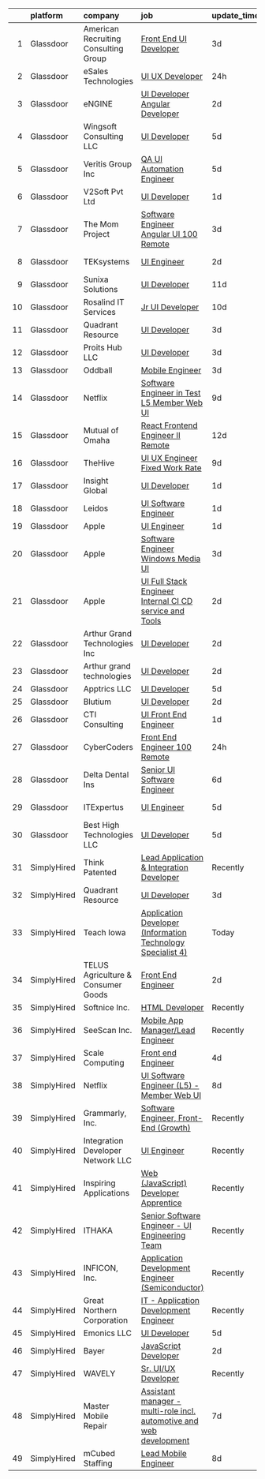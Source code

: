 

|    | platform    | company                                | job                                                                                                                                                                                                                                                                                                                                                                                                                                                                                                                                                                                                                                                                                                                                                                                                                                                                                                                                                                                                                                                                                                                                                                                                                                                                                                                                                                                                                           | update_time   | location          |
|---:|:------------|:---------------------------------------|:------------------------------------------------------------------------------------------------------------------------------------------------------------------------------------------------------------------------------------------------------------------------------------------------------------------------------------------------------------------------------------------------------------------------------------------------------------------------------------------------------------------------------------------------------------------------------------------------------------------------------------------------------------------------------------------------------------------------------------------------------------------------------------------------------------------------------------------------------------------------------------------------------------------------------------------------------------------------------------------------------------------------------------------------------------------------------------------------------------------------------------------------------------------------------------------------------------------------------------------------------------------------------------------------------------------------------------------------------------------------------------------------------------------------------|:--------------|:------------------|
|  1 | Glassdoor   | American Recruiting   Consulting Group | [Front End UI Developer](https://www.glassdoor.com/partner/jobListing.htm?pos=121&ao=1136043&s=58&guid=0000018397849231a61ee0e3b2520a69&src=GD_JOB_AD&t=SR&vt=w&ea=1&cs=1_641825b0&cb=1664694391706&jobListingId=1008169323320&jrtk=3-0-1gebo94ii2jq4001-1gebo94j0i3bk800-bf6398df2ca33512-)                                                                                                                                                                                                                                                                                                                                                                                                                                                                                                                                                                                                                                                                                                                                                                                                                                                                                                                                                                                                                                                                                                                                  | 3d            | Remote            |
|  2 | Glassdoor   | eSales Technologies                    | [UI   UX Developer](https://www.glassdoor.com/partner/jobListing.htm?pos=122&ao=1136043&s=58&guid=0000018397849231a61ee0e3b2520a69&src=GD_JOB_AD&t=SR&vt=w&cs=1_fee72d24&cb=1664694391706&jobListingId=1008176793718&jrtk=3-0-1gebo94ii2jq4001-1gebo94j0i3bk800-0fa28e036f380df4-)                                                                                                                                                                                                                                                                                                                                                                                                                                                                                                                                                                                                                                                                                                                                                                                                                                                                                                                                                                                                                                                                                                                                            | 24h           | West Babylon, NY  |
|  3 | Glassdoor   | eNGINE                                 | [UI Developer  Angular Developer](https://www.glassdoor.com/partner/jobListing.htm?pos=112&ao=1110586&s=58&guid=0000018397849231a61ee0e3b2520a69&src=GD_JOB_AD&t=SR&vt=w&ea=1&cs=1_3d7f67d3&cb=1664694391706&jobListingId=1008170737644&cpc=9908D8D4413DBB8A&jrtk=3-0-1gebo94ii2jq4001-1gebo94j0i3bk800-39f3d2d07b3fbf38--6NYlbfkN0CM72iPWblhTK_jhJfJxLWIuoC99VqbpyV49Itn1AUN08erutfB9QumlVijyDsesNBoXM5X9LxhpGXRLhSirXr2U75KXvyji62_jQSjencDHZvjlcrZ2lQadntmWul7AUAQPv2x5zcqdIdsoe-dM3Y6oyFBn600VWYPOT8GGorxdA5m22c5Dklgl3k_efxoCXrGmMljJf5f1DBOSqwNKbZtcO7qkt8XipcwtXrWgcRtj-rYKsEi6qFgufaYCHdn0tm7e4SiyWX_iWTTceqXEvkB4jfoBxJP_LqYTRWMCQ4314XYKU1YU9eth9aqdSNWcBpfES8WhMkGsxf3w3wndUHR-qx9118XShX-uM-EqU9xbzG4RKX0J5wjMTtDXFyQa2xgcFypJ-8W__DQs9o4HuYol7C6lKyiPWq7l4lFNPIUXGLfVVDfs1Jueq5sBF8Ind2OHEPQrnSYHygqqr5biSlIToX0KZxJ97yh7mMRLeBJNRlEpdpbiqfJY2Qj7fPIFbldwm0slC-FOw4USwz2iMpZquyl0RchZZY%3D)                                                                                                                                                                                                                                                                                                                                                                                                                                                                                                                      | 2d            | Remote            |
|  4 | Glassdoor   | Wingsoft Consulting LLC                | [UI Developer](https://www.glassdoor.com/partner/jobListing.htm?pos=123&ao=1136043&s=58&guid=0000018397849231a61ee0e3b2520a69&src=GD_JOB_AD&t=SR&vt=w&ea=1&cs=1_d55e8002&cb=1664694391706&jobListingId=1008162819066&jrtk=3-0-1gebo94ii2jq4001-1gebo94j0i3bk800-7378c4314f7197b7-)                                                                                                                                                                                                                                                                                                                                                                                                                                                                                                                                                                                                                                                                                                                                                                                                                                                                                                                                                                                                                                                                                                                                            | 5d            | New York, NY      |
|  5 | Glassdoor   | Veritis Group Inc                      | [QA UI Automation Engineer](https://www.glassdoor.com/partner/jobListing.htm?pos=124&ao=1136043&s=58&guid=0000018397849231a61ee0e3b2520a69&src=GD_JOB_AD&t=SR&vt=w&ea=1&cs=1_513745e9&cb=1664694391706&jobListingId=1008163388734&jrtk=3-0-1gebo94ii2jq4001-1gebo94j0i3bk800-363143d471286795-)                                                                                                                                                                                                                                                                                                                                                                                                                                                                                                                                                                                                                                                                                                                                                                                                                                                                                                                                                                                                                                                                                                                               | 5d            | Plano, TX         |
|  6 | Glassdoor   | V2Soft Pvt Ltd                         | [UI Developer](https://www.glassdoor.com/partner/jobListing.htm?pos=120&ao=1136043&s=58&guid=0000018397849231a61ee0e3b2520a69&src=GD_JOB_AD&t=SR&vt=w&ea=1&cs=1_66b7ab8c&cb=1664694391706&jobListingId=1008174979356&jrtk=3-0-1gebo94ii2jq4001-1gebo94j0i3bk800-e2c896d1afe02bb0-)                                                                                                                                                                                                                                                                                                                                                                                                                                                                                                                                                                                                                                                                                                                                                                                                                                                                                                                                                                                                                                                                                                                                            | 1d            | Remote            |
|  7 | Glassdoor   | The Mom Project                        | [Software Engineer  Angular UI  100  Remote ](https://www.glassdoor.com/partner/jobListing.htm?pos=110&ao=1110586&s=58&guid=0000018397849231a61ee0e3b2520a69&src=GD_JOB_AD&t=SR&vt=w&cs=1_aca53521&cb=1664694391705&jobListingId=1008169353649&cpc=32EE424DE2B657EB&jrtk=3-0-1gebo94ii2jq4001-1gebo94j0i3bk800-0977050ecbdbe119--6NYlbfkN0BDp_epf89aHDQhKpPegNJQ_ldQpEFZQsM9OcONMGxWx6pU56EKHF58QjVdAUvn2gV6udXqKfc3a-kK6EW-F-F0peF1G6vLDmP6fcOTimPBH_A0PfaNGI1ZJczNWr9EYulEOEgwfSXWBDR4E0TNanHWPpiapDG2bfCBugdURt8LwY8rIIp5vYlkrUgiCi7FkAGdOsQbUVSquefF3viFGcHZAa4WkfZDSDu8nvUunQxeLjbPoEhoDIGhB_Tj3pVb46NbLZC0pGRCj09X4DwLkm2SpBj9BahKJ-kFXSvtqQOHm0Hp6H2kEu86Nb1kNd7epal7fyuc4pH6Yi6A3gFYNug1YlA1EYVlLAYHBMi_spCK4h8onDBmKpF4VrPLRS0cpQrRoiIAYWnafGoeCbYXLrmvJ2jlXD12a3IXUP6Xvrcb5ru0JgHIQo3mJDudTwlAB5CCHtfh3KYNGHoPGw6B8KLUbBTDnsFiL1aQuFMABGjHrZmlCNJoiUgkwjn-PjipAnqUXOrenBLv3vII76Iz1RGorFPlvt1dUnlQKlOMHbJCtUjH6TI9nLIwZnXweUUs20NDfZVdIXzN_g%3D%3D)                                                                                                                                                                                                                                                                                                                                                                                                                                                                 | 3d            | Remote            |
|  8 | Glassdoor   | TEKsystems                             | [UI Engineer](https://www.glassdoor.com/partner/jobListing.htm?pos=108&ao=1110586&s=58&guid=0000018397849231a61ee0e3b2520a69&src=GD_JOB_AD&t=SR&vt=w&cs=1_103c48f7&cb=1664694391705&jobListingId=1008172766060&cpc=7F6F94E2229B3AB5&jrtk=3-0-1gebo94ii2jq4001-1gebo94j0i3bk800-cc74000f1d381b62--6NYlbfkN0AuKz8EBO1xHDEL7V2YF9xF3dC_I9B9i-Zw2Jh8clPMK3KTieKealHQySFBD4L6FvMt4hGeVJ7Y60E1KJueiV9MCT8xWVVgyS5jSVkWu8y5ZoD9261HRoDsJ6vW_GYWY2EIExEKXVCymQMod6dsQPf2U3PgWDhAntZxxRArRJ-LMLZwnDG6aDAr5hh67WMyxukHv42oRbgPdh_XZRbCkTXmnvQfBjsIAVQrEB6uM5Ve70MMzwQXQrFwPtmKp5L_A9IgHu-tpdVi4crchsreB_juIctytHa9rDnawuGsd2UIsQQGQQEGfDQgoZXYLO6GOyd2mM2qG3SkbhJJisjfRyjXQQZ9u9KLvti7kebne94CC3cblcdA9sujCLNad0RngVWBmij23uxhNeaxwVBk-hQkopk3hc4IFUsp7XTvaqNNTdhBuGRDi0jQg6BMlfXgJ2tHdhmUUkcVi2DsF7E-cNvn8DJFHpExQ7muMJkQOtqzZ3_p08CdH9n3qfR6EQzh2Qj6pSvkFdvkKq5uoqfP6N1ibKvgw71UF1wfi83NU91OZLtuMw9i-2wRF_LuIcj-Yp8MLNvrsOh4YBm9PQoRscyz0JVVaj8-1UMFPKD2r7pYCEmiqRgnB1L0HlKoKQbeHp6DyItc3CCUBhjQFnLug6aTt5r-UVN0pxaIdYH2GaLmqmRpjh79XTwbVTm86bAteRVyzAS6FMr6pQoytj09gK356N3DdFVjXBLGIOZzbWtijcH8HSebwut_FNtNT_0znO22iMmVy_HOwRbhz-AI2X_ROLW_TDS7OUwyt7o2btYVoqOEbTj94aa04ivJ85X9C6iZffcVIuvPwJp3vHCM4jEKP80-PaVsNuUXYAmB46Llyzo_Q1R7lPw9YztK8c90Tg_bA3YuLTN8JRGEiLLJE3W1WOfMd9EOC0nvuL91fGx1-vSAirNIs0af)                                                                                                                             | 2d            | New York, NY      |
|  9 | Glassdoor   | Sunixa Solutions                       | [UI Developer](https://www.glassdoor.com/partner/jobListing.htm?pos=116&ao=1136043&s=58&guid=0000018397849231a61ee0e3b2520a69&src=GD_JOB_AD&t=SR&vt=w&ea=1&cs=1_a52b4b5d&cb=1664694391706&jobListingId=1008151517508&jrtk=3-0-1gebo94ii2jq4001-1gebo94j0i3bk800-1be69a345728f09d-)                                                                                                                                                                                                                                                                                                                                                                                                                                                                                                                                                                                                                                                                                                                                                                                                                                                                                                                                                                                                                                                                                                                                            | 11d           | Remote            |
| 10 | Glassdoor   | Rosalind IT Services                   | [Jr  UI Developer](https://www.glassdoor.com/partner/jobListing.htm?pos=130&ao=1136043&s=58&guid=0000018397849231a61ee0e3b2520a69&src=GD_JOB_AD&t=SR&vt=w&ea=1&cs=1_17ba9e70&cb=1664694391707&jobListingId=1008154123059&jrtk=3-0-1gebo94ii2jq4001-1gebo94j0i3bk800-2a16526e4c47eff6-)                                                                                                                                                                                                                                                                                                                                                                                                                                                                                                                                                                                                                                                                                                                                                                                                                                                                                                                                                                                                                                                                                                                                        | 10d           | Remote            |
| 11 | Glassdoor   | Quadrant Resource                      | [UI Developer](https://www.glassdoor.com/partner/jobListing.htm?pos=117&ao=1136043&s=58&guid=0000018397849231a61ee0e3b2520a69&src=GD_JOB_AD&t=SR&vt=w&ea=1&cs=1_c198970c&cb=1664694391706&jobListingId=1008169168934&jrtk=3-0-1gebo94ii2jq4001-1gebo94j0i3bk800-4d5c08770ceac83f-)                                                                                                                                                                                                                                                                                                                                                                                                                                                                                                                                                                                                                                                                                                                                                                                                                                                                                                                                                                                                                                                                                                                                            | 3d            | Remote            |
| 12 | Glassdoor   | Proits Hub LLC                         | [UI Developer](https://www.glassdoor.com/partner/jobListing.htm?pos=115&ao=1136043&s=58&guid=0000018397849231a61ee0e3b2520a69&src=GD_JOB_AD&t=SR&vt=w&ea=1&cs=1_c5e08097&cb=1664694391706&jobListingId=1008168159072&jrtk=3-0-1gebo94ii2jq4001-1gebo94j0i3bk800-603dcaa70f725285-)                                                                                                                                                                                                                                                                                                                                                                                                                                                                                                                                                                                                                                                                                                                                                                                                                                                                                                                                                                                                                                                                                                                                            | 3d            | Mountain View, CA |
| 13 | Glassdoor   | Oddball                                | [Mobile Engineer](https://www.glassdoor.com/partner/jobListing.htm?pos=105&ao=1110586&s=58&guid=0000018397849231a61ee0e3b2520a69&src=GD_JOB_AD&t=SR&vt=w&ea=1&cs=1_f1507327&cb=1664694391705&jobListingId=1008168153081&cpc=9C2286EA3771AAF6&jrtk=3-0-1gebo94ii2jq4001-1gebo94j0i3bk800-9368cb849b4266aa--6NYlbfkN0DziAWqLD5XV9TlwCv7ToMcEMGvo4Y0raIGKY7Wg0KrL5qGtxoEqYbQJxuni4noiR_cR8eRQRhJ60dIKjeKsUolwpK3QA98VqFKG2efeTT1ms4RFZ7Vb4pUBG-aUaMVT2N4hqUmpnSi-Ui16C7LirFEQlCCOH9BFlm9UctSIkq_f4c8O4Rvge5Cs5PVipdldQsYpmg8uQd_-ybQVfh81H9cck8dWU3DsBEv7mnZ0mF-1i__vT4lVN-1l0K5zFKHRLA4rFUSrUI7AaPacRo64K7b8RnKrYRrGp3lsMefK4OQBYAaVcf8mtjxHK63YjB6CaxAUI_HNVNA5kBJsTx1FluGs5sza3CIp3xY5KiVCrcwrbfp4GuNrVxtgr3LJNJDeBEyueWnFlFkfFhfB_LWeyMgN0jZnMbzGThhCIiqbi_p6h_ykw-nNFdamNq27eMq4JmY9yCp7JJTDMNFy39UhFWzVDbpITHWt-1xW1IimqU8tlEMFEQxc8qazjrcuii2JM8%3D)                                                                                                                                                                                                                                                                                                                                                                                                                                                                                                                                                                      | 3d            | Remote            |
| 14 | Glassdoor   | Netflix                                | [Software Engineer in Test  L5    Member Web UI](https://www.glassdoor.com/partner/jobListing.htm?pos=119&ao=1136043&s=58&guid=0000018397849231a61ee0e3b2520a69&src=GD_JOB_AD&t=SR&vt=w&cs=1_59d26284&cb=1664694391706&jobListingId=1008156451855&jrtk=3-0-1gebo94ii2jq4001-1gebo94j0i3bk800-927012fd68d173cb-)                                                                                                                                                                                                                                                                                                                                                                                                                                                                                                                                                                                                                                                                                                                                                                                                                                                                                                                                                                                                                                                                                                               | 9d            | Los Gatos, CA     |
| 15 | Glassdoor   | Mutual of Omaha                        | [React Frontend Engineer II   Remote](https://www.glassdoor.com/partner/jobListing.htm?pos=107&ao=1110586&s=58&guid=0000018397849231a61ee0e3b2520a69&src=GD_JOB_AD&t=SR&vt=w&cs=1_b915a223&cb=1664694391705&jobListingId=1008149269440&cpc=F41FEAB56D215062&jrtk=3-0-1gebo94ii2jq4001-1gebo94j0i3bk800-b7a42c823d67b9cb--6NYlbfkN0AKY9t8q7VgAheoAs7efbXyhExMUVS6P88HBLabZoQOT6odWudF8K1nswEbB-u_gfjFFV8n7oot-o9a303JeocnPtINEZm6uL52t5GhvEJhdaAMm6FpF5H9MSfcmuXXBGHHbFUJDIiELhJvK5m30MLIoPafmtYyQ4UtV4_jxj8aSAoCteelZ269p_1uZ5ospu-VXxhGsj3kw2_eQhszgCAzsyipNLp_h1GokPrUGDPScDJCbXZjEKj92heaM8b9uEVyQJuZy57G_uw2NWrPQTnFasWBfLR2xuZkPSom3gZRm8DM7XLIm_xX2vHn7WGRx81e25IdarjNEHckuxzHqBAqs4NmHP-l0llqT0O60_iVK4h783iQ6nNkx2y_H3DEITwmJHcfE7ovEFlWIjliQaZAqSAPe9t-zYA4r44AY8pUZuoxM7m_bsTaFsKUnNmhv4ykHHyciKjYOgG6CQwZWNor7rnKE_r4xXQvXhW0jF8kZQWSGdLQxo7o3I1jqY0qCaFoahpqbQCSqVz3fSnl1pJNJcG_Ph50rgA%3D)                                                                                                                                                                                                                                                                                                                                                                                                                                                                                                                       | 12d           | Remote            |
| 16 | Glassdoor   | TheHive                                | [UI UX Engineer  Fixed Work Rate ](https://www.glassdoor.com/partner/jobListing.htm?pos=129&ao=1136043&s=58&guid=0000018397849231a61ee0e3b2520a69&src=GD_JOB_AD&t=SR&vt=w&ea=1&cs=1_06f4a725&cb=1664694391707&jobListingId=1008157026979&jrtk=3-0-1gebo94ii2jq4001-1gebo94j0i3bk800-7ddcfa2c749a6d0a-)                                                                                                                                                                                                                                                                                                                                                                                                                                                                                                                                                                                                                                                                                                                                                                                                                                                                                                                                                                                                                                                                                                                        | 9d            | Lake Forest, CA   |
| 17 | Glassdoor   | Insight Global                         | [UI Developer](https://www.glassdoor.com/partner/jobListing.htm?pos=109&ao=1110586&s=58&guid=0000018397849231a61ee0e3b2520a69&src=GD_JOB_AD&t=SR&vt=w&ea=1&cs=1_61c5430b&cb=1664694391705&jobListingId=1008175315927&cpc=B101C867B3EF2D75&jrtk=3-0-1gebo94ii2jq4001-1gebo94j0i3bk800-d4a470e38cdc6785--6NYlbfkN0BKkHZu3wF05EeDimN_p6sYpKCMArvwa95YdH7UpkaBCuXZAtggzO9lGKJZ-EjBDGFy-vvczAyxI68onOQ5gMliOkDuMRNmTb8PDkOepoUXsXQBV9q9OVy47ro6_0AriJKZFIxxkaQceT1vGdCQyr7HtB2M7aPEUJeMFq6906uaLhLI1rRsVhf-Lez4xwMZWzkzymNnTnP2_05tnQm1S5PeavSRi3GOWlCKs-DG41BYEPa6TWxMYJpsOTiuHYPg4HhTETXcfR9Iw4vsbuUTno55Nq8uRxG4p8Jvv6MLvl5YoZdlYtnYDcxym_rQLYfvhWU0eQKvVLPUt6Mf8wuIZ8c5ZTM6mzmo8GhXmJPU9SxD0283_q1zzTeOuZ6dH6VOMKGDPvgofEeomvan1dSa_DXjJ80KwskcdVlZerVM4fdc3Lqht7vl895-X03WmdBb-KeY7s8xkjQVRK27PV1jvnTEyN5PIZsj9aQrzhgR7vtL4r78pfQxNYawXAvTQKQs7YNXPQ38QmzxOg%3D%3D)                                                                                                                                                                                                                                                                                                                                                                                                                                                                                                                                                           | 1d            | Remote            |
| 18 | Glassdoor   | Leidos                                 | [UI Software Engineer](https://www.glassdoor.com/partner/jobListing.htm?pos=106&ao=1110586&s=58&guid=0000018397849231a61ee0e3b2520a69&src=GD_JOB_AD&t=SR&vt=w&cs=1_9f9f5882&cb=1664694391705&jobListingId=1008174940690&cpc=8D52E76475A7E842&jrtk=3-0-1gebo94ii2jq4001-1gebo94j0i3bk800-87ef00f2ad42d4cb--6NYlbfkN0CZUO70VSdYKA8PR3jfrSh5ljhqJhfDt0PzQCMubt8cRihWbmqO_-Ccw6DGinMZCyL-q_MKRV6RpvXRPHfIP7W3Cluv8vGXohBic8OztXb37dzBkDkbbwBImvCuhceIguoe0br3YMhhT39Y911YlJHitGByarkCwcR0mvKS4K9DpFxndMmb4XliUJLSQG9avkUCx3dwjL6WNXJIiD_MyzKPH3UMjgPFTsUy4hBW0zj9_5rELow4_kVxeiAd830vdpaiClRX91ruFcqPqrxO6JDSyT2z3HPCJnmOA2D-AEAwwH6K_tiNv-Q8ZIkYiUNbl9avfYVeSXdJfHdpQJD7xF9-A97HEq6-n225Bl34E21akpWEzG5yU1pTIXbm8qW5z6Na5d7kNJqAk8qNz40hy-BDXzHa6AGqIxUr7DzETN32uZPLtxtXFb0PodwoEJC40pjo8yho0JHQNl-yv6NAxfkR5U7rCRjhzJmxub3MudPpF-WQ5aZZwi8E0w_dyvn_TAg0m2BQF9ekpQXlRogpm5mL5j7ObEzB0NE6FBhBVsvynK2X7Gh99IKRM-B8xysHbgRIoLQt2l1WNxGt3aeevTlai_3zg8EWxuGxz2OsOjPc3KlaMqlGyOx_b-istyJC9xk%3D)                                                                                                                                                                                                                                                                                                                                                                                                                                      | 1d            | Columbia, MD      |
| 19 | Glassdoor   | Apple                                  | [UI Engineer](https://www.glassdoor.com/partner/jobListing.htm?pos=101&ao=1110586&s=58&guid=0000018397849231a61ee0e3b2520a69&src=GD_JOB_AD&t=SR&vt=w&cs=1_36153dfa&cb=1664694391704&jobListingId=1008173222219&cpc=FB7E4A1762AE5BEC&jrtk=3-0-1gebo94ii2jq4001-1gebo94j0i3bk800-2d5ee5ca838f781c--6NYlbfkN0BvKrLyj5gPmtZO9T8euul8TCxuuKNOtzRJOomxnwSEodTz2Bc-sPZlADHp0xxmf8UjBxUg2sNoiA8RqAzRu46CcOJ1pegAFRYjLTilsU_u_QE_DSAayxehcq_mgUaK9l4JhONR1X9Tc9lKiqu8yHMw1aD8flRLgm72EmvMc1t8MmwiWGBKthh3QlFBfm0jnE4JvHRF_I3miIG63hjVE93kdxZJHgSFyYZttOAtg2tpRlSkPq0qS-txTWwmWG3g0p_zfStBBY77JI3gKrJZwCwWQOzpQZ6LcVQqubuNw8xJz6Kh5GaGkBKsWmWSdI5_3Hb3TCGH3Y-uWXaYIt1M_AYVwO8JeEnh9JykXytCYbYkvF1wxcL8-CypcTuurTYeCvMcAaw3XFoYgvQ_vMcNXytX-Tzit2UF5MgDWOAKrndLO8qSvmVyjSjlmkMSIiisGco6OXdooRNsx8zSaJHVHJraIWhssx238yLHnJV5LfNIAaXUbAn1xSppZexmp5f5G21YSu1v41alI7HC1zWY6FnJdCqUiK57zYatYn7P4Sd_RhGUukJnoOKcqUCqhVP1ujvY_KHJXoZfHYXJppLdazzC_AZvZatpLtnPufEbbTDkLVF3lXcvpkv8gxImDINh-Hx-NIRjPxxcTSw52eVIbdo3ThZnCA849kFx8P4HEjyPbxc6wMV_pF7fJwqXDmYYcoKcoM1T1mfN5UucHJcEknR4sKThO6lDexc6bFiqQN5OrBAcQKbOMPOCPz5OrlqwQ400owXKBOK9EYCkjaN0kFYcmb5__HIpOX_M1ZFfD5UGSov_YNfowEaw-b7WOljBzWeuXmwvo9YCfyRMTpYs7l9tA2JDVy4c_zP_q-Q0YOSHQaevsK1V-O1YeYN0qAlZICGdnP3prvgMHG0whxOHXuYpM5JaN07N1IVHXHu0DnyS3X9_tIKudpRXBhlGQ1FGbKIM0QQbgDDC7Q%3D%3D)                                                                                                 | 1d            | Austin, TX        |
| 20 | Glassdoor   | Apple                                  | [Software Engineer  Windows Media UI](https://www.glassdoor.com/partner/jobListing.htm?pos=103&ao=1110586&s=58&guid=0000018397849231a61ee0e3b2520a69&src=GD_JOB_AD&t=SR&vt=w&cs=1_08fba711&cb=1664694391704&jobListingId=1008167611514&cpc=8795CF9063CD573D&jrtk=3-0-1gebo94ii2jq4001-1gebo94j0i3bk800-5b3fe229bbaf425b--6NYlbfkN0BvKrLyj5gPmtZO9T8euul8TCxuuKNOtzRJOomxnwSEodTz2Bc-sPZl1dBMH13w-jNdNQaFf-lF6rez2vZ9F7bTd6FBeRz4UHQqSFzE9QD_fyAe0ZP2Ke05VfwOPUNLupX5qyx1d4CevAxJV3zeNwLXJ4qRbbV3zLASQbiXcd3ZxYxaNQ3IGDkWjGhW_YRiUsKSxzuiznqUsX7WC01Qlz_D9sfMdtu0m-l4eSdQFA2nDCPZW9YoTOh8imuq5OKXzIK_yL_m_LgO-fb3iozrJyv8wJoIYhs-YbJd9nf26R4bE25ezbysJj-SHF8xpA60e9DX1p8p8AP9S_Eez0rExWAp16Yk9xRj64SeBLPMe8Ln2b_c8-K7_VWvFtL1tZPX1FfcEu_ZQCdMumynR5oaHTUquTAKyojrXalBXi0z67qhyskLgcXejY9o1BdeqsK2uhS5URoCpanwe5FCi8FXeWHu-3eiNF8x2bel8RgnBoDNNnuKijxP2IaZ1-CG-whKk8rpIxokQTn2ETXLitwQ2GG5hcy7JLKGEsl85z83vV_OmfsH_SN-fC89KF8Hjqaj0qBMq_4ZOWk6l0wlMzIqLvckFMj882rq_OnY2svZ9V-ekZY7UanFFIEXlWVVerWplKXK1bCPYEZ2YQp_8Q0GlbtNnPWnKw6Cv3w5WrHfVLrHNvPxQAH7c2CuOjLBX9PK3BpaO4Bm8RuZqubLOMbGO0BVQVwSOZ0ellv5Fwnyj62BNRfy4W5vimahuros8b01ybxPWvjOYQSLQsOJvgZmHUdc1i45P402eiGbzNFWNa80BKCCdV-w_Xjfu6WR4GVQ2qiHzVFdG66rThcdH99vnOftO4aAeZ6wGqR4eXLPTst4PhD43PCZEZXO0ZtkdYH8BJ9JuQLAXhbWdzAB5Bv9djQOHDaUvo2h4T9fgb2PQ3hn2rN8XK9JoG8_4LuJo0_cLnyUjS-Ly6Q4C694gg5WgFQn)                                                                     | 3d            | Seattle, WA       |
| 21 | Glassdoor   | Apple                                  | [UI  Full Stack Engineer  Internal CI CD service and Tools](https://www.glassdoor.com/partner/jobListing.htm?pos=104&ao=1110586&s=58&guid=0000018397849231a61ee0e3b2520a69&src=GD_JOB_AD&t=SR&vt=w&cs=1_d1e67d06&cb=1664694391705&jobListingId=1008170405783&cpc=654405A9B1E0A9F5&jrtk=3-0-1gebo94ii2jq4001-1gebo94j0i3bk800-4a4307293403ddc4--6NYlbfkN0BvKrLyj5gPmtZO9T8euul8TCxuuKNOtzRJOomxnwSEodTz2Bc-sPZlFpP0h5lDivqiQo7vy8PkOvG2MncbMnTKsL5sm4IZU1IyyuoplnwMwbDeO16qx8sLcOUOFz7IPVeTCJFHSH9Ru4OreavBaedKTreLzkdBS4lpnTb_0kiKKzAMpyC-rV-wdfEmhrad2VnOD_lvBqiVQa-4C75gWDWSayl34ngCuAZ2iCnv9Pv4eBLjJ59O5sbDpQMbnYVF18Vwj5hfsUjjeZMI30lyffwXMJE8gYHYRvsMwA_j7vvKl4-KVUNvSL0veMvDQfrOhdJrXAb0qBSCgks5CE58c7r93bU5m_6YBxOHOmcwASyl_Fzug5nv8Slk88PGF581fg_pX8hXdiYjv4W_y0DQk-UIGQBbgmlIexKeqX7SOGn2WrYcBNV2ooBQsPukUeZy9XrGZ6KyNHbJfNSwbPqM7_BNzMEUX5Jd2Cg8vzBgpZZpJdhzwMuApWFtaFN2P5UvIR0zGan9BsevHfnw_6qqdknJft29dp4vnKGvUgWxU8d1sLGVIneYa9lZ4qvSSbYjNxTAFL21EM33kOEM_xoOZQrQrWBRTrlntMfPZhCmmk-cDyFzeX0PK3f7_JzxHGo8CWLxR_fQEwd9dWDbMlpYA8UrWg_8MdXSOB4llljSFuIIyjTapwRa7gxIgStSpcSy7LRvpACOeEN_Caf_bfkH24cvLCwEHBMmmtCEvl3_e5Xy8zQEP3V9IHAkyg6bYVFwumA8O0JEGEwR_s9JNbrZe6POs1iFIwLk2OPnx_hiSOJsKLPW9ueO5a8e7oxpcDe9XujXDgupTwUHYDwOaycdWswZ9Vl3cfRIyjJQyiOnxLZLyBjcM0TsQ-1XCfFSH8Fd3hng6Wd5JoEoIt_y9_Ak5E0qPPYIlh-o9GqPlx7hEwv5QxdQFA7fKoxwIDM946EFFWLGUUkAt6-_L5pN_E37HEx86HP6BJ0Jx2_OFsUuLy2Nv5ETXZ0NblWgm99W_KXwmn8%3D) | 2d            | New York, NY      |
| 22 | Glassdoor   | Arthur Grand Technologies Inc          | [UI Developer](https://www.glassdoor.com/partner/jobListing.htm?pos=127&ao=1136043&s=58&guid=0000018397849231a61ee0e3b2520a69&src=GD_JOB_AD&t=SR&vt=w&ea=1&cs=1_61d9c034&cb=1664694391707&jobListingId=1008171623968&jrtk=3-0-1gebo94ii2jq4001-1gebo94j0i3bk800-af493fe94543b0ff-)                                                                                                                                                                                                                                                                                                                                                                                                                                                                                                                                                                                                                                                                                                                                                                                                                                                                                                                                                                                                                                                                                                                                            | 2d            | Plano, TX         |
| 23 | Glassdoor   | Arthur grand technologies              | [UI Developer](https://www.glassdoor.com/partner/jobListing.htm?pos=125&ao=1136043&s=58&guid=0000018397849231a61ee0e3b2520a69&src=GD_JOB_AD&t=SR&vt=w&ea=1&cs=1_9c536327&cb=1664694391707&jobListingId=1008171549737&jrtk=3-0-1gebo94ii2jq4001-1gebo94j0i3bk800-7a0907cab31dc5ba-)                                                                                                                                                                                                                                                                                                                                                                                                                                                                                                                                                                                                                                                                                                                                                                                                                                                                                                                                                                                                                                                                                                                                            | 2d            | Plano, TX         |
| 24 | Glassdoor   | Apptrics LLC                           | [UI Developer](https://www.glassdoor.com/partner/jobListing.htm?pos=113&ao=1136043&s=58&guid=0000018397849231a61ee0e3b2520a69&src=GD_JOB_AD&t=SR&vt=w&ea=1&cs=1_a0314fd6&cb=1664694391706&jobListingId=1008162977689&jrtk=3-0-1gebo94ii2jq4001-1gebo94j0i3bk800-99ca47a662463931-)                                                                                                                                                                                                                                                                                                                                                                                                                                                                                                                                                                                                                                                                                                                                                                                                                                                                                                                                                                                                                                                                                                                                            | 5d            | Remote            |
| 25 | Glassdoor   | Blutium                                | [UI Developer](https://www.glassdoor.com/partner/jobListing.htm?pos=118&ao=1136043&s=58&guid=0000018397849231a61ee0e3b2520a69&src=GD_JOB_AD&t=SR&vt=w&ea=1&cs=1_b547c554&cb=1664694391706&jobListingId=1008171488430&jrtk=3-0-1gebo94ii2jq4001-1gebo94j0i3bk800-d9fd1862eec7f455-)                                                                                                                                                                                                                                                                                                                                                                                                                                                                                                                                                                                                                                                                                                                                                                                                                                                                                                                                                                                                                                                                                                                                            | 2d            | Remote            |
| 26 | Glassdoor   | CTI Consulting                         | [UI Front End Engineer](https://www.glassdoor.com/partner/jobListing.htm?pos=114&ao=1136043&s=58&guid=0000018397849231a61ee0e3b2520a69&src=GD_JOB_AD&t=SR&vt=w&ea=1&cs=1_a01eb064&cb=1664694391706&jobListingId=1008173888776&jrtk=3-0-1gebo94ii2jq4001-1gebo94j0i3bk800-57c030801b11dcb2-)                                                                                                                                                                                                                                                                                                                                                                                                                                                                                                                                                                                                                                                                                                                                                                                                                                                                                                                                                                                                                                                                                                                                   | 1d            | Remote            |
| 27 | Glassdoor   | CyberCoders                            | [Front End Engineer   100  Remote](https://www.glassdoor.com/partner/jobListing.htm?pos=111&ao=1110586&s=58&guid=0000018397849231a61ee0e3b2520a69&src=GD_JOB_AD&t=SR&vt=w&ea=1&cs=1_30b2838b&cb=1664694391706&jobListingId=1008176519412&cpc=C4A69CCDBB3B9599&jrtk=3-0-1gebo94ii2jq4001-1gebo94j0i3bk800-0f1607109d117989--6NYlbfkN0CpFJQzrgRR8WqXWK1qKKEqALWJw739KlKqr2H-MSI4eoBlI4EFrmor2FYZMP3muM15u4rKg0cxKok-dj2zln5FbeGs-lhmQ31-NtdviU-jBxK_rxXVGSDvL3L_eXybLxlHDSy6fJrTRVmI3NaBBFhj6yO4VAKRcDEcNjbO4RUKzb8fLKuxM8b5mV1v9DWeE1z57sQj4BvciE-CKprIeI7A55BP4sUt1Z9b80WhJODf2uAHKay1l6xmtDNUnvQnXazhr_2Le6887vILd2-cqz_uy6xFPGVkaywSCMWWZWId7P4_MtDiinjMmOpfnnEkLDKoJ9I2DRsSgegbYXHiCaf-AkgDQufoSeZjnzMnWcYO23nhU-3cvy-eN1Q-ZuOYqkk2HKn5ti7x-QUdM73EmeY4K7HP_iCLoSeUyXGBhAC9idbyuI9wGzo8x6Zw5RYfxcSB95Uxvsat210_glhv2DaV5JktrX9h-tK0chterlCdGYr6hMdzluqgX4dnPrZEWM19w_QQDVck6mZp1433yFBrWcRJMwLCS877QlEnQlvwxL7jsFLA1mf6vsxefZvdPD6HXwVYljFTEzbdrn29jCPJoOYZjuZUQlSWrwdBKE01kv0BDobEGylPTRG81dPHuzIbCALYmX2W_1Y0boL9e6F0lQFd0nnigFPHMMn6WXX_gZRkPwi9NZM3eqsvNmHT_ZmxbwkiPJAimXg3ai33CI0L-VDWCndq_JjVfx2RWvQSr89KBwtH_WvxuYst0zdjL0R8iE4fd_B279W7W9c5mi93_x6dT4UHDxQPcR5p_GZqJbBTJ1aGhagLXx9M-2N2tnYoRo9AbJGMgb8-WjM2WLrysWfQVZgqA3di0EQ28BOddQ6W0_XzuJU-gDiykz7GZyMsubV3ZwG9BTTfTc0hrjpAkrwD30X8UKKvCljpvpHL5kZ4WOO_VvH4he82eTBI8SnqIHIw5BqRdrjhfV52TcjUpU47HAQ07iomEPyE0B4baYZINFJabHqX)                                   | 24h           | Oakland Park, FL  |
| 28 | Glassdoor   | Delta Dental Ins                       | [Senior UI Software Engineer](https://www.glassdoor.com/partner/jobListing.htm?pos=102&ao=1110586&s=58&guid=0000018397849231a61ee0e3b2520a69&src=GD_JOB_AD&t=SR&vt=w&cs=1_8637995c&cb=1664694391704&jobListingId=1008161824449&cpc=5C70DC7FEE0D01B1&jrtk=3-0-1gebo94ii2jq4001-1gebo94j0i3bk800-41d233e212ebc078--6NYlbfkN0AzZjK1ARMn_Ol5oNMRkS3QT4KWKN4G7ccjFt02pVQ_rFDHt8mPwox-ELtmjE0zMrvcs0gUyKMOhhpp7ze93-bJAKH20l6Hpq--sfFQ41Sy5ZavSw5u7o7tsAdLfFeS58msYJ78l4Gb88DXKcxE3FI2dYIqg4ZVTvrEQNbT3ogqFv9f7jz_z3TSf05VSrSAa-07yoATteCGYKQVmwy2ETSQtl4it4712ps8ZRUi_8_7DNuhXU3rSn3cgMZBeb3pKiyNhKxJv5XTsNWvw8wWoPkraM86XLQHWoXUFsDgch3q8rupetnpGiP2jQcJC33MIq8-L3XnQEX_3HFc-JcRElVzCX8pyNabAeCrZ-VGHVbe4-0cy662970CL_AO7l4-siOQ8OJQMmDDMZRSYduQ10h8pS6oL1yrjRpBfjQOFTFhjZ6gc-0k7r4OUowZugSP1H7Gk7Gy2LfNgZTgxH9NJx8hYsVitx1FTfxCl-anRsqskwIVlXuQkQ59kKtTC4HiE3uG2NywOGVqjX8YfLpo5zPtk_odOF-DFulUEaSjftPbJ0BLoKa2yWaPJXhfoNyuL_R-XS0hpMSDSeSTu36rShm9UQVwybtS7IAyHRI_VFIhk90BPAuCvHr8WhpvWJk8Cg6xYD72kmt2xpL9ve3JUiir_L6FTpDkzC6MyraXEXo6FzDiriyKKrXuYm86UXHHTmvE7qvyQ-Awyoao6XALn87quJ_ibNpScNpZyxCJ4HfTixGTHqUxPWCgqfH0VOrJxjsGYM8UNp1rm_cnnsnJJtaxKDp6MtNMwPI%3D)                                                                                                                                                                                                                                                               | 6d            | Alpharetta, GA    |
| 29 | Glassdoor   | ITExpertus                             | [UI Engineer](https://www.glassdoor.com/partner/jobListing.htm?pos=128&ao=1136043&s=58&guid=0000018397849231a61ee0e3b2520a69&src=GD_JOB_AD&t=SR&vt=w&ea=1&cs=1_15de98f4&cb=1664694391707&jobListingId=1008163016324&jrtk=3-0-1gebo94ii2jq4001-1gebo94j0i3bk800-bb9fc5d81ba4c765-)                                                                                                                                                                                                                                                                                                                                                                                                                                                                                                                                                                                                                                                                                                                                                                                                                                                                                                                                                                                                                                                                                                                                             | 5d            | Sunnyvale, CA     |
| 30 | Glassdoor   | Best High Technologies LLC             | [UI Developer](https://www.glassdoor.com/partner/jobListing.htm?pos=126&ao=1136043&s=58&guid=0000018397849231a61ee0e3b2520a69&src=GD_JOB_AD&t=SR&vt=w&ea=1&cs=1_fb6a868e&cb=1664694391707&jobListingId=1008163807351&jrtk=3-0-1gebo94ii2jq4001-1gebo94j0i3bk800-d8003813a7d64705-)                                                                                                                                                                                                                                                                                                                                                                                                                                                                                                                                                                                                                                                                                                                                                                                                                                                                                                                                                                                                                                                                                                                                            | 5d            | Remote            |
| 31 | SimplyHired | Think Patented                         | [Lead Application & Integration Developer](https://www.simplyhired.com/job/ynQhXL7pJ2VldRp5Gi0aXI3VtJx9TYGhms1vNowZrOx3Efft6aL_qw?q=ui+engineer)                                                                                                                                                                                                                                                                                                                                                                                                                                                                                                                                                                                                                                                                                                                                                                                                                                                                                                                                                                                                                                                                                                                                                                                                                                                                              | Recently      | Miamisburg, OH    |
| 32 | SimplyHired | Quadrant Resource                      | [UI Developer](https://www.simplyhired.com/job/wA7PdDjni-AkQm6ER1fs5Mk9AQqOSMGwsUFH6sBFc6h77tqklGHpeA?q=ui+engineer)                                                                                                                                                                                                                                                                                                                                                                                                                                                                                                                                                                                                                                                                                                                                                                                                                                                                                                                                                                                                                                                                                                                                                                                                                                                                                                          | 3d            | Remote            |
| 33 | SimplyHired | Teach Iowa                             | [Application Developer (Information Technology Specialist 4)](https://www.simplyhired.com/job/s8daBOZU-yPSjHKolCICw1m5cbpPS-CfvVkhW27Yc0xp3g-RP9_9Dg?q=ui+engineer)                                                                                                                                                                                                                                                                                                                                                                                                                                                                                                                                                                                                                                                                                                                                                                                                                                                                                                                                                                                                                                                                                                                                                                                                                                                           | Today         | Des Moines, IA    |
| 34 | SimplyHired | TELUS Agriculture & Consumer Goods     | [Front End Engineer](https://www.simplyhired.com/job/uWN0NPWXEn_YkmU7eXTL0pPoEwL4_Zre7y1s4797SUAHuSVuduIQIw?q=ui+engineer)                                                                                                                                                                                                                                                                                                                                                                                                                                                                                                                                                                                                                                                                                                                                                                                                                                                                                                                                                                                                                                                                                                                                                                                                                                                                                                    | 2d            | Remote            |
| 35 | SimplyHired | Softnice Inc.                          | [HTML Developer](https://www.simplyhired.com/job/EzQg47qyhW-CPn68ZLBCqzhCbIO8CC5E8FtyACNSFYJ6llGeEMQHKw?q=ui+engineer)                                                                                                                                                                                                                                                                                                                                                                                                                                                                                                                                                                                                                                                                                                                                                                                                                                                                                                                                                                                                                                                                                                                                                                                                                                                                                                        | Recently      | Remote            |
| 36 | SimplyHired | SeeScan Inc.                           | [Mobile App Manager/Lead Engineer](https://www.simplyhired.com/job/XfOawD8TkrWIdFmzHizQ89TsSlGmYO9oL4t3ElB6HYY7hjjq67xhNA?q=ui+engineer)                                                                                                                                                                                                                                                                                                                                                                                                                                                                                                                                                                                                                                                                                                                                                                                                                                                                                                                                                                                                                                                                                                                                                                                                                                                                                      | Recently      | San Diego, CA     |
| 37 | SimplyHired | Scale Computing                        | [Front end Engineer](https://www.simplyhired.com/job/6jF_HRNRtXcGMPVWg_8EY2newgqBDLbKYw4ofZj4KfWOAyEzZ-vQTw?q=ui+engineer)                                                                                                                                                                                                                                                                                                                                                                                                                                                                                                                                                                                                                                                                                                                                                                                                                                                                                                                                                                                                                                                                                                                                                                                                                                                                                                    | 4d            | Remote            |
| 38 | SimplyHired | Netflix                                | [UI Software Engineer (L5) - Member Web UI](https://www.simplyhired.com/job/lyaXwRpsXaBjvccExet9oXt6B5rMxX4lVha0DRptqpX7_TvzvbYwTg?q=ui+engineer)                                                                                                                                                                                                                                                                                                                                                                                                                                                                                                                                                                                                                                                                                                                                                                                                                                                                                                                                                                                                                                                                                                                                                                                                                                                                             | 8d            | Remote            |
| 39 | SimplyHired | Grammarly, Inc.                        | [Software Engineer, Front-End (Growth)](https://www.simplyhired.com/job/Xb39rPEyG0R_10VQ63lWFlxeJj4BPdJ0nyTGCGwoLypYPGWX0i7K7Q?q=ui+engineer)                                                                                                                                                                                                                                                                                                                                                                                                                                                                                                                                                                                                                                                                                                                                                                                                                                                                                                                                                                                                                                                                                                                                                                                                                                                                                 | Recently      | Remote            |
| 40 | SimplyHired | Integration Developer Network LLC      | [UI Engineer](https://www.simplyhired.com/job/LToB9_VqkxX1pDXY-NkFNf0S9jzEpyRgtEw7pB4aAsBf26-VDoXUPw?q=ui+engineer)                                                                                                                                                                                                                                                                                                                                                                                                                                                                                                                                                                                                                                                                                                                                                                                                                                                                                                                                                                                                                                                                                                                                                                                                                                                                                                           | Recently      | Remote            |
| 41 | SimplyHired | Inspiring Applications                 | [Web (JavaScript) Developer Apprentice](https://www.simplyhired.com/job/3YE4RtEbuD7rhtc1jPVngje8vyYwMtf7hZA0TmRumbTRiDqoIOmPfg?q=ui+engineer)                                                                                                                                                                                                                                                                                                                                                                                                                                                                                                                                                                                                                                                                                                                                                                                                                                                                                                                                                                                                                                                                                                                                                                                                                                                                                 | Recently      | Boulder, CO       |
| 42 | SimplyHired | ITHAKA                                 | [Senior Software Engineer - UI Engineering Team](https://www.simplyhired.com/job/inYM2CSoj-lWM7-IxN1lfdFmAO-6A7F1ZZLGliDsbAbXRk4DlvHNcw?q=ui+engineer)                                                                                                                                                                                                                                                                                                                                                                                                                                                                                                                                                                                                                                                                                                                                                                                                                                                                                                                                                                                                                                                                                                                                                                                                                                                                        | Recently      | Ann Arbor, MI     |
| 43 | SimplyHired | INFICON, Inc.                          | [Application Development Engineer (Semiconductor)](https://www.simplyhired.com/job/yOq7ACyznCHUfaC5gARxWl9zW_-W5uUdGsHemgbUyBjsBq9dZnbO8g?q=ui+engineer)                                                                                                                                                                                                                                                                                                                                                                                                                                                                                                                                                                                                                                                                                                                                                                                                                                                                                                                                                                                                                                                                                                                                                                                                                                                                      | Recently      | East Syracuse, NY |
| 44 | SimplyHired | Great Northern Corporation             | [IT - Application Development Engineer](https://www.simplyhired.com/job/4EENagDrWKI3wadhyV4i5M3z3okbHrc42zR9QhTqvsPtcm_hHP92jg?q=ui+engineer)                                                                                                                                                                                                                                                                                                                                                                                                                                                                                                                                                                                                                                                                                                                                                                                                                                                                                                                                                                                                                                                                                                                                                                                                                                                                                 | Recently      | Appleton, WI      |
| 45 | SimplyHired | Emonics LLC                            | [UI Developer](https://www.simplyhired.com/job/COFYEAYe3eXOrKSx8hYpVqCcdqOrIsPLndHydjorGp1OulncPmSsjQ?q=ui+engineer)                                                                                                                                                                                                                                                                                                                                                                                                                                                                                                                                                                                                                                                                                                                                                                                                                                                                                                                                                                                                                                                                                                                                                                                                                                                                                                          | 5d            | Atlanta, MI       |
| 46 | SimplyHired | Bayer                                  | [JavaScript Developer](https://www.simplyhired.com/job/--rbfhdET1iaEG8AhdAlKBtJ7CAtdODpXcYu1y8NPli-kAMHcoMDYA?q=ui+engineer)                                                                                                                                                                                                                                                                                                                                                                                                                                                                                                                                                                                                                                                                                                                                                                                                                                                                                                                                                                                                                                                                                                                                                                                                                                                                                                  | 2d            | Ankeny, IA        |
| 47 | SimplyHired | WAVELY                                 | [Sr. UI/UX Developer](https://www.simplyhired.com/job/tKk0W3_mZ8GxxwMF29Xe89nkViWjK7x_BlOsQr9E2hFSbMENRoEu1w?q=ui+engineer)                                                                                                                                                                                                                                                                                                                                                                                                                                                                                                                                                                                                                                                                                                                                                                                                                                                                                                                                                                                                                                                                                                                                                                                                                                                                                                   | Recently      | Palo Alto, CA     |
| 48 | SimplyHired | Master Mobile Repair                   | [Assistant manager - multi-role incl. automotive and web development](https://www.simplyhired.com/job/Oj7VeuEaRe5yjupZk9LFMwoUbKF6YJg6JQBZodkZ2NtpwN6F6S4a3g?q=ui+engineer)                                                                                                                                                                                                                                                                                                                                                                                                                                                                                                                                                                                                                                                                                                                                                                                                                                                                                                                                                                                                                                                                                                                                                                                                                                                   | 7d            | Longmont, CO      |
| 49 | SimplyHired | mCubed Staffing                        | [Lead Mobile Engineer](https://www.simplyhired.com/job/QvN8d5qg2b1egyvlDE_f_IBhLnQ8RvZtL4_5tJSUmo-xRzp7l_btLw?q=ui+engineer)                                                                                                                                                                                                                                                                                                                                                                                                                                                                                                                                                                                                                                                                                                                                                                                                                                                                                                                                                                                                                                                                                                                                                                                                                                                                                                  | 8d            | Dallas, TX        |
